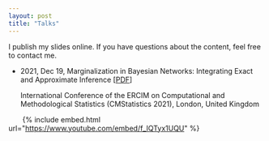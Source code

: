 ```yaml
---
layout: post
title: "Talks"
---
```


I publish my slides online. If you have questions about the content, feel free to contact me.



- 2021, Dec 19, Marginalization in Bayesian Networks: Integrating Exact and Approximate Inference [[PDF](https://nbviewer.org/github/fritzbayer/fritzbayer.github.io/blob/master/presentation_04_CMS2021.pdf)] 

  International Conference of the ERCIM on Computational and Methodological Statistics (CMStatistics 2021), London, United Kingdom

&nbsp;&nbsp;&nbsp;&nbsp;&nbsp;&nbsp; {% include embed.html url="https://www.youtube.com/embed/f_IQTyx1UQU" %}
